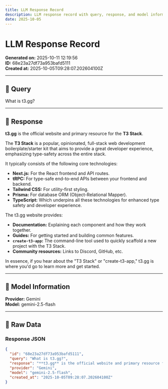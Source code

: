 ```yaml
---
title: LLM Response Record
description: LLM response record with query, response, and model information
date: 2025-10-05
---
```


# LLM Response Record

**Generated on:** 2025-10-11 12:19:56  
**ID:** 68e23a27df73a953bafd5111  
**Created at:** 2025-10-05T09:28:07.202604100Z

---

## 🤖 Query

What is t3.gg?

---

## 💬 Response

**t3.gg** is the official website and primary resource for the **T3 Stack**.

The **T3 Stack** is a popular, opinionated, full-stack web development boilerplate/starter kit that aims to provide a great developer experience, emphasizing type-safety across the entire stack.

It typically consists of the following core technologies:

*   **Next.js:** For the React frontend and API routes.
*   **tRPC:** For type-safe end-to-end APIs between your frontend and backend.
*   **Tailwind CSS:** For utility-first styling.
*   **Prisma:** For database ORM (Object-Relational Mapper).
*   **TypeScript:** Which underpins all these technologies for enhanced type safety and developer experience.

The t3.gg website provides:
*   **Documentation:** Explaining each component and how they work together.
*   **Guides:** For getting started and building common features.
*   **`create-t3-app`:** The command-line tool used to quickly scaffold a new project with the T3 Stack.
*   **Community resources:** Links to Discord, GitHub, etc.

In essence, if you hear about the "T3 Stack" or "create-t3-app," t3.gg is where you'd go to learn more and get started.

---

## 🔧 Model Information

**Provider:** Gemini  
**Model:** gemini-2.5-flash

---

## 📄 Raw Data

### Response JSON
```json
{
  "id": "68e23a27df73a953bafd5111",
  "query": "What is t3.gg?",
  "response": "**t3.gg** is the official website and primary resource for the **T3 Stack**.\n\nThe **T3 Stack** is a popular, opinionated, full-stack web development boilerplate/starter kit that aims to provide a great developer experience, emphasizing type-safety across the entire stack.\n\nIt typically consists of the following core technologies:\n\n*   **Next.js:** For the React frontend and API routes.\n*   **tRPC:** For type-safe end-to-end APIs between your frontend and backend.\n*   **Tailwind CSS:** For utility-first styling.\n*   **Prisma:** For database ORM (Object-Relational Mapper).\n*   **TypeScript:** Which underpins all these technologies for enhanced type safety and developer experience.\n\nThe t3.gg website provides:\n*   **Documentation:** Explaining each component and how they work together.\n*   **Guides:** For getting started and building common features.\n*   **`create-t3-app`:** The command-line tool used to quickly scaffold a new project with the T3 Stack.\n*   **Community resources:** Links to Discord, GitHub, etc.\n\nIn essence, if you hear about the \"T3 Stack\" or \"create-t3-app,\" t3.gg is where you'd go to learn more and get started.",
  "provider": "Gemini",
  "model": "gemini-2.5-flash",
  "created_at": "2025-10-05T09:28:07.202604100Z"
}
```